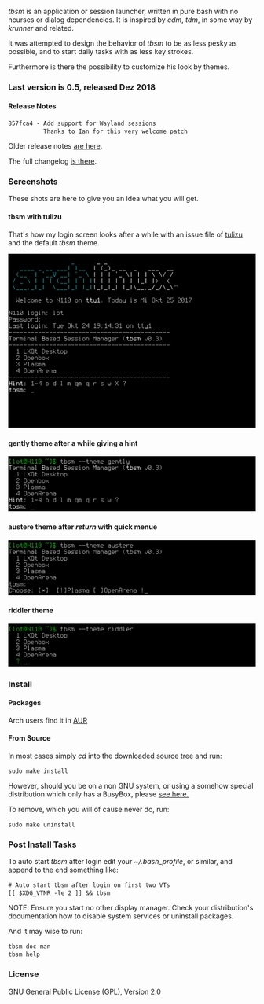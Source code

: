 _tbsm_ is an application or session launcher, written in pure bash with no
ncurses or dialog dependencies. It is inspired by _cdm_, _tdm_, in some way by
_krunner_ and related.

It was attempted to design the behavior of _tbsm_ to be as less pesky as
possible, and to start daily tasks with as less key strokes.

Furthermore is there the possibility to customize his look by themes.

### Last version is 0.5, released Dez 2018

#### Release Notes

    857fca4 - Add support for Wayland sessions
              Thanks to Ian for this very welcome patch

Older release notes [are here](https://raw.githubusercontent.com/loh-tar/tbsm/master/doc/80_ChangeLog.txt).

The full changelog [is there](https://github.com/loh-tar/tbsm/commits/master).

### Screenshots

These shots are here to give you an idea what you will get.

#### tbsm with tulizu

That's how my login screen looks after a while with an issue file of
[tulizu](https://loh-tar.github.io/tulizu/) and the default _tbsm_ theme.

![Login-with-tulizu](login-standard-theme-and-tulizu.png)

#### gently theme after a while giving a hint

![gently](gently-hint.png)

#### austere theme after _return_ with quick menue

![austere](austere-quick.png)

#### riddler theme

![riddler](riddler.png)

### Install

#### Packages

Arch users find it in [AUR](https://aur.archlinux.org/packages/tbsm/)

#### From Source

In most cases simply _cd_ into the downloaded source tree and run:

    sudo make install

However, should you be on a non GNU system, or using a somehow special
distribution which only has a BusyBox, please [see here.](https://github.com/loh-tar/tbsm/issues/9)

To remove, which you will of cause never do, run:

    sudo make uninstall

### Post Install Tasks

To auto start _tbsm_ after login edit your _~/.bash_profile_, or similar, and
append to the end something like:

    # Auto start tbsm after login on first two VTs
    [[ $XDG_VTNR -le 2 ]] && tbsm

NOTE: Ensure you start no other display manager. Check your distribution's
documentation how to disable system services or uninstall packages.

And it may wise to run:

    tbsm doc man
    tbsm help

### License

GNU General Public License (GPL), Version 2.0
